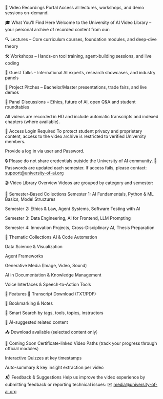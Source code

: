 🎥 Video Recordings Portal
Access all lectures, workshops, and demo sessions on-demand.

🎓 What You'll Find Here
Welcome to the University of AI Video Library – your personal archive of recorded content from our:

🔍 Lectures – Core curriculum courses, foundation modules, and deep-dive theory

🛠️ Workshops – Hands-on tool training, agent-building sessions, and live coding

🧠 Guest Talks – International AI experts, research showcases, and industry panels

🧪 Project Pitches – Bachelor/Master presentations, trade fairs, and live demos

💬 Panel Discussions – Ethics, future of AI, open Q&A and student roundtables

All videos are recorded in HD and include automatic transcripts and indexed chapters (where available).

🔐 Access Login Required
To protect student privacy and proprietary content, access to the video archive is restricted to verified University members.

Provide a log in via user and Password.

🔒 Please do not share credentials outside the University of AI community.
🔁 Passwords are updated each semester. If access fails, please contact: support@university-of-ai.org

🎬 Video Library Overview
Videos are grouped by category and semester:

📁 Semester-Based Collections
Semester 1: AI Fundamentals, Python & ML Basics, Model Structures

Semester 2: Ethics & Law, Agent Systems, Software Testing with AI

Semester 3: Data Engineering, AI for Frontend, LLM Prompting

Semester 4: Innovation Projects, Cross-Disciplinary AI, Thesis Preparation

📂 Thematic Collections
AI & Code Automation

Data Science & Visualization

Agent Frameworks

Generative Media (Image, Video, Sound)

AI in Documentation & Knowledge Management

Voice Interfaces & Speech-to-Action Tools

🔄 Features
📜 Transcript Download (TXT/PDF)

📌 Bookmarking & Notes

🔎 Smart Search by tags, tools, topics, instructors

🧩 AI-suggested related content

📥 Download available (selected content only)

🚧 Coming Soon
Certificate-linked Video Paths (track your progress through official modules)

Interactive Quizzes at key timestamps

Auto-summary & key insight extraction per video

📬 Feedback & Suggestions
Help us improve the video experience by submitting feedback or reporting technical issues:
✉️ media@university-of-ai.org

